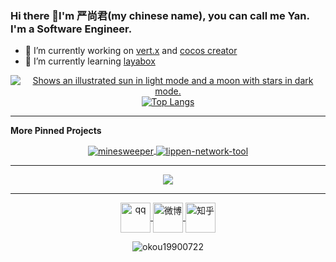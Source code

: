 ### Hi there 👋I'm 严尚君(my chinese name), you can call me Yan. I'm a Software Engineer.

- 🔭 I’m currently working on [vert.x](https://github.com/eclipse-vertx/vert.x) and [cocos creator](https://github.com/cocos-creator/engine)
- 🌱 I’m currently learning [layabox](https://github.com/layabox/LayaAir)

<p align="center">
<a href="https://github.com/anuraghazra/github-readme-stats">
<picture>
  <source media="(prefers-color-scheme: dark)" srcset="https://github-readme-stats.vercel.app/api?username=okou19900722&show_icons=true&line_height=40&theme=transparent">
  <source media="(prefers-color-scheme: light)" srcset="https://github-readme-stats.vercel.app/api?username=okou19900722&show_icons=true&line_height=40&theme=default">
  <img alt="Shows an illustrated sun in light mode and a moon with stars in dark mode." src="https://github-readme-stats.vercel.app/api?username=okou19900722&show_icons=true&line_height=40&theme=default">
</picture>
</a>
<a href="https://github.com/anuraghazra/github-readme-stats">
  <img align="center" src="https://github-readme-stats.vercel.app/api/top-langs/?username=okou19900722&hide=html,css&theme=transparent" alt="Top Langs" />
</a>

</p>

<hr>

**More Pinned Projects**
<!--
[![ReadMe Card](https://github-readme-stats.vercel.app/api/pin/?username=okou19900722&repo=lippen-network-tool)](https://github.com/okou19900722/lippen-network-tool)
[![ReadMe Card](https://github-readme-stats.vercel.app/api/pin/?username=okou19900722&repo=minesweeper)](https://github.com/okou19900722/minesweeper)
-->

<!--
[![ReadMe Card](https://8zqkewwfb2.execute-api.us-east-1.amazonaws.com/prod/api/pin/?username=okou19900722&repo=lippen-network-tool)](https://github.com/okou19900722/lippen-network-tool)
[![ReadMe Card](https://8zqkewwfb2.execute-api.us-east-1.amazonaws.com/prod/api/pin/?username=okou19900722&repo=minesweeper)](https://github.com/okou19900722/minesweeper)
-->

<p align="center">
  <a href="https://github.com/okou19900722/minesweeper">
    <img align="center" src="https://github-readme-stats.vercel.app/api/pin/?username=okou19900722&repo=minesweeper" alt="minesweeper" />
  </a>
  <a href="https://github.com/okou19900722/lippen-network-tool">
    <img align="center" src="https://github-readme-stats.vercel.app/api/pin/?username=okou19900722&repo=lippen-network-tool" alt="lippen-network-tool" />
  </a>
</p>

<hr>
<p align="center"> <img src="http://github-readme-streak-stats.herokuapp.com/?user=okou19900722&background=FFFEFE&stroke=3080ED&ring=5194F0&fire=4D71F2&sideNums=343434&currStreakNum=343434&currStreakLabel=343434&sideLabels=343434&dates=343434"> </p>
<hr>

<p align="center">
  <a href="http://wpa.qq.com/msgrd?v=3&uin=512058895&site=qq&menu=yes" target="blank">
    <img align="center" src="https://img.icons8.com/color/1x/qq.png" alt="qq" height="48" width="48" />
  </a>
  <a href="http://weibo.com/512058895" target="blank">
    <img align="center" src="https://img.icons8.com/color/1x/weibo.png" alt="微博" height="48" width="48" />
  </a>
  <a href="https://www.zhihu.com/people/lan-yan-chen-yu" target="blank">
    <img align="center" src="http://gdown.baidu.com/img/0/512_512/360b728ac1cfbbe6863ada370fab85a5.png" alt="知乎" height="48" width="48" />
  </a>
</p>
<p align="center"> <img src="https://komarev.com/ghpvc/?username=okou19900722" alt="okou19900722" /> </p>
<!--
**okou19900722/okou19900722** is a ✨ _special_ ✨ repository because its `README.md` (this file) appears on your GitHub profile.

Here are some ideas to get you started:

- 🔭 I’m currently working on ...
- 🌱 I’m currently learning ...
- 👯 I’m looking to collaborate on ...
- 🤔 I’m looking for help with ...
- 💬 Ask me about ...
- 📫 How to reach me: ...
- 😄 Pronouns: ...
- ⚡ Fun fact: ...
-->
